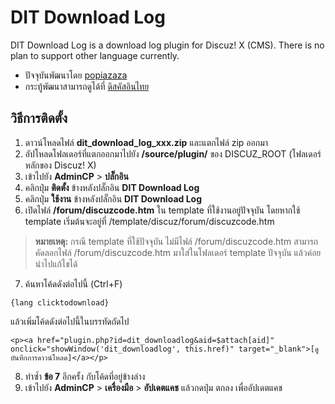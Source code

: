 # DIT Download Log

DIT Download Log is a download log plugin for Discuz! X (CMS). There is no plan to support other language currently.

  - ปัจจุบันพัฒนาโดย [popiazaza](https://github.com/popiazaza/2thchat)
  - กระทู้พัฒนาสามารถดูได้ที่ [ดิสคัสอินไทย](https://www.discuz.in.th/thread/706/1/1/)

## วิธีการติดตั้ง

1. ดาวน์โหลดไฟล์ **dit_download_log_xxx.zip** และแตกไฟล์ zip ออกมา
2. อัปโหลดโฟลเดอร์ที่แตกออกมาไปยัง **/source/plugin/** ของ DISCUZ_ROOT (โฟลเดอร์หลักของ Discuz! X)
3. เข้าไปยัง **AdminCP** > **ปลั๊กอิน**
4. คลิกปุ่ม **ติดตั้ง** ข้างหลังปลั๊กอิน **DIT Download Log**
5. คลิกปุ่ม **ใช้งาน** ข้างหลังปลั๊กอิน **DIT Download Log**
6. เปิดไฟล์ **/forum/discuzcode.htm** ใน template ที่ใช้งานอยู่ปัจจุบัน
โดยหากใช้ template เริ่มต้นจะอยู่ที่ /template/discuz/forum/discuzcode.htm

> **หมายเหตุ:** กรณี template ที่ใช้ปัจจุบัน ไม่มีไฟล์ /forum/discuzcode.htm
สามารถคัดลอกไฟล์  /forum/discuzcode.htm มาใส่ในโฟลเดอร์ template ปัจจุบัน แล้วค่อยนำไปแก้ไขได้

7. ค้นหาโค้ดดังต่อไปนี้ (Ctrl+F)

```
{lang clicktodownload}
```

แล้วเพิ่มโค้ดดังต่อไปนี้ในบรรทัดถัดไป

```
<p><a href="plugin.php?id=dit_downloadlog&aid=$attach[aid]" onclick="showWindow('dit_downloadlog', this.href)" target="_blank">[ดูบันทึกการดาวน์โหลด]</a></p>
```

8. ทำซ้ำ **ข้อ 7** อีกครั้ง กับโค้ดที่อยู่ข้างล่าง
9. เข้าไปยัง **AdminCP** > **เครื่องมือ** > **อัปเดตแคช** แล้วกดปุ่ม ตกลง เพื่ออัปเดตแคช